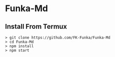 # Funka-Md


## Install From Termux
```
> git clone https://github.com/FK-Funka/Funka-Md
> cd Funka-Md
> npm install
> npm start
```